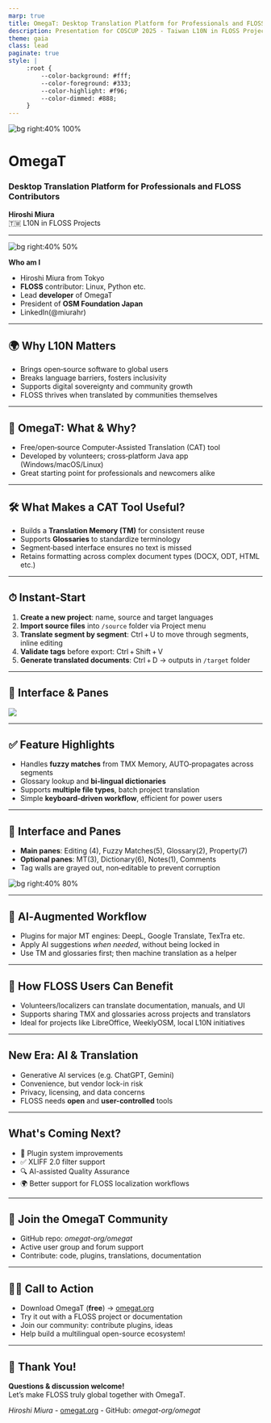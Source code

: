 ```yaml
---
marp: true
title: OmegaT: Desktop Translation Platform for Professionals and FLOSS Contributors
description: Presentation for COSCUP 2025 - Taiwan L10N in FLOSS Projects
theme: gaia
class: lead
paginate: true
style: |
     :root {
         --color-background: #fff;
         --color-foreground: #333;
         --color-highlight: #f96;
         --color-dimmed: #888;
     }
---
```


<!-- Title Slide -->
<!-- _class: gaia lead -->
<!-- _paginate: false -->
<!-- _header: '' -->
<!-- _footer: '' -->

![bg right:40% 100%](images/banner-mobile.png)

# OmegaT
### Desktop Translation Platform for Professionals and FLOSS Contributors

**Hiroshi Miura**  
🇹🇼 L10N in FLOSS Projects

---

<!-- 講演者紹介 -->

![bg right:40% 50%](images/self-stand.jpg)

**Who am I**
- Hiroshi Miura from Tokyo
- **FLOSS** contributor: Linux, Python etc.
- Lead **developer** of OmegaT
- President of **OSM Foundation Japan**
- LinkedIn(@miurahr)

---

<!-- Opening hook -->

## 🌍 Why L10N Matters

- Brings open‑source software to global users
- Breaks language barriers, fosters inclusivity
- Supports digital sovereignty and community growth
- FLOSS thrives when translated by communities themselves

---

<!-- What is OmegaT -->

## 🚀 OmegaT: What & Why?

- Free/open‑source Computer‑Assisted Translation (CAT) tool
- Developed by volunteers; cross‑platform Java app (Windows/macOS/Linux)
- Great starting point for professionals and newcomers alike

---

## 🛠 What Makes a CAT Tool Useful?

- Builds a **Translation Memory (TM)** for consistent reuse
- Supports **Glossaries** to standardize terminology
- Segment‑based interface ensures no text is missed
- Retains formatting across complex document types (DOCX, ODT, HTML etc.)

---

## ⏱ Instant‑Start

1. **Create a new project**: name, source and target languages
2. **Import source files** into `/source` folder via Project menu
3. **Translate segment by segment**: Ctrl + U to move through segments, inline editing
4. **Validate tags** before export: Ctrl + Shift + V
5. **Generate translated documents**: Ctrl + D → outputs in `/target` folder

---

## 🔎 Interface & Panes

![](images/omegat-startup-screen.png)

--- 

## ✅ Feature Highlights

- Handles **fuzzy matches** from TMX Memory, AUTO‑propagates across segments
- Glossary lookup and **bi‑lingual dictionaries**
- Supports **multiple file types**, batch project translation
- Simple **keyboard-driven workflow**, efficient for power users

---

## 🔎 Interface and Panes

- **Main panes**: Editing (4), Fuzzy Matches(5), Glossary(2), Property(7)
- **Optional panes**: MT(3), Dictionary(6), Notes(1), Comments
- Tag walls are grayed out, non‑editable to prevent corruption

![bg right:40% 80%](images/omegat--screen-argumented.png)

---

## 🤖 AI‑Augmented Workflow

- Plugins for major MT engines: DeepL, Google Translate, TexTra etc.
- Apply AI suggestions *when needed*, without being locked in
- Use TM and glossaries first; then machine translation as a helper

---

## 🧩 How FLOSS Users Can Benefit

- Volunteers/localizers can translate documentation, manuals, and UI
- Supports sharing TMX and glossaries across projects and translators
- Ideal for projects like LibreOffice, WeeklyOSM, local L10N initiatives

---

## New Era: AI & Translation

- Generative AI services (e.g. ChatGPT, Gemini)
- Convenience, but vendor lock-in risk
- Privacy, licensing, and data concerns
- FLOSS needs **open** and **user-controlled** tools

---

## What's Coming Next?

- 🧩 Plugin system improvements
- ✅ XLIFF 2.0 filter support
- 🔍 AI-assisted Quality Assurance
- 🌍 Better support for FLOSS localization workflows

---

## 🤝 Join the OmegaT Community

- GitHub repo: *omegat-org/omegat*
- Active user group and forum support
- Contribute: code, plugins, translations, documentation

---

## 🏃‍♂️ Call to Action

- Download OmegaT (**free**) → [omegat.org](https://omegat.org)
- Try it out with a FLOSS project or documentation
- Join our community: contribute plugins, ideas
- Help build a multilingual open-source ecosystem!

---

## 🙏 Thank You!

**Questions & discussion welcome!**  
Let’s make FLOSS truly global together with OmegaT.  

_Hiroshi Miura_ - [omegat.org](https://omegat.org) - GitHub: *omegat-org/omegat*


<!-- Add this anywhere in your Markdown file -->
<script type="module">
  import mermaid from 'https://cdn.jsdelivr.net/npm/mermaid@10/dist/mermaid.esm.min.mjs';
  mermaid.initialize({ startOnLoad: true });
</script>
